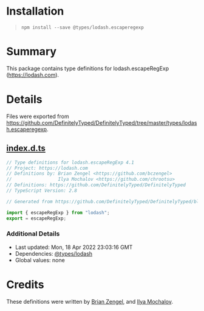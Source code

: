 # Installation
> `npm install --save @types/lodash.escaperegexp`

# Summary
This package contains type definitions for lodash.escapeRegExp (https://lodash.com).

# Details
Files were exported from https://github.com/DefinitelyTyped/DefinitelyTyped/tree/master/types/lodash.escaperegexp.
## [index.d.ts](https://github.com/DefinitelyTyped/DefinitelyTyped/tree/master/types/lodash.escaperegexp/index.d.ts)
````ts
// Type definitions for lodash.escapeRegExp 4.1
// Project: https://lodash.com
// Definitions by: Brian Zengel <https://github.com/bczengel>
//                 Ilya Mochalov <https://github.com/chrootsu>
// Definitions: https://github.com/DefinitelyTyped/DefinitelyTyped
// TypeScript Version: 2.8

// Generated from https://github.com/DefinitelyTyped/DefinitelyTyped/blob/master/types/lodash/scripts/generate-modules.ts

import { escapeRegExp } from "lodash";
export = escapeRegExp;

````

### Additional Details
 * Last updated: Mon, 18 Apr 2022 23:03:16 GMT
 * Dependencies: [@types/lodash](https://npmjs.com/package/@types/lodash)
 * Global values: none

# Credits
These definitions were written by [Brian Zengel](https://github.com/bczengel), and [Ilya Mochalov](https://github.com/chrootsu).
